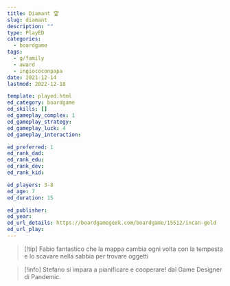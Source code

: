 ```yaml
---
title: Diamant 🏆
slug: diamant
description: ""
type: PlayED
categories:
  - boardgame
tags:
  - g/family
  - award
  - ingiococonpapa
date: 2021-12-14
lastmod: 2022-12-18

template: played.html
ed_category: boardgame
ed_skills: []
ed_gameplay_complex: 1
ed_gameplay_strategy: 
ed_gameplay_luck: 4
ed_gameplay_interaction: 

ed_preferred: 1
ed_rank_dad: 
ed_rank_edu: 
ed_rank_dev: 
ed_rank_kid: 

ed_players: 3-8
ed_age: 7
ed_duration: 15

ed_publisher: 
ed_year: 
ed_url_details: https://boardgamegeek.com/boardgame/15512/incan-gold
ed_url_play: 
---
```



> [!tip] Fabio
> fantastico che la mappa cambia ogni volta con la tempesta e lo scavare nella sabbia per trovare oggetti

> [!info] Stefano
> si impara a pianificare e cooperare! dal Game Designer di Pandemic.
